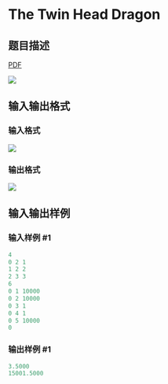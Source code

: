 # The Twin Head Dragon

## 题目描述

[problemUrl]: https://uva.onlinejudge.org/index.php?option=com_onlinejudge&Itemid=8&category=823&page=show_problem&problem=4439

[PDF](https://uva.onlinejudge.org/external/127/p12701.pdf)

![](https://cdn.luogu.com.cn/upload/vjudge_pic/UVA12701/35ddf16238b840683451426f38ca51a231b0ff8c.png)

## 输入输出格式

### 输入格式

![](https://cdn.luogu.com.cn/upload/vjudge_pic/UVA12701/ef5c0e10cb1c379e5e4a412b09a899f42eda54ee.png)

### 输出格式

![](https://cdn.luogu.com.cn/upload/vjudge_pic/UVA12701/5f86e1eb011889601a4663f114a85f170b329e1f.png)

## 输入输出样例

### 输入样例 #1

```cpp
4
0 2 1
1 2 2
2 3 3
6
0 1 10000
0 2 10000
0 3 1
0 4 1
0 5 10000
0
```


### 输出样例 #1

```cpp
3.5000
15001.5000
```


